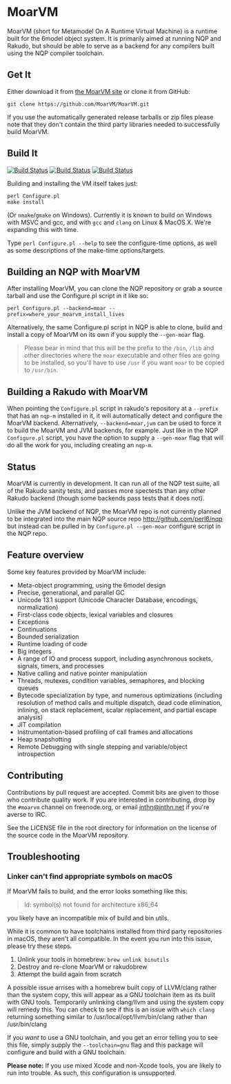 # MoarVM

MoarVM (short for Metamodel On A Runtime Virtual Machine) is a runtime built
for the 6model object system. It is primarily aimed at running NQP and
Rakudo, but should be able to serve as a backend for any compilers
built using the NQP compiler toolchain.

## Get It
Either download it from [the MoarVM site](https://www.moarvm.org/) or clone it from GitHub:
```
git clone https://github.com/MoarVM/MoarVM.git
```
If you use the automatically generated release tarballs or zip files please note that they don't
contain the third party libraries needed to successfully build MoarVM.

## Build It
[![Build Status](https://dev.azure.com/MoarVM/MoarVM/_apis/build/status/MoarVM.MoarVM?branchName=master)](https://dev.azure.com/MoarVM/MoarVM/_build/latest?definitionId=1&branchName=master)
[![Build Status](https://travis-ci.org/MoarVM/MoarVM.svg?branch=master)](https://travis-ci.org/MoarVM/MoarVM)
[![Build Status](https://ci.appveyor.com/api/projects/status/github/timo/moarvm-5bpx6?svg=true)](https://ci.appveyor.com/project/timo/moarvm-5bpx6/branch/master)

Building and installing the VM itself takes just:

    perl Configure.pl
    make install

(Or `nmake`/`gmake` on Windows). Currently it is known to build on Windows
with MSVC and gcc, and with `gcc` and `clang` on Linux & MacOS X.  We're
expanding this with time.

Type `perl Configure.pl --help` to see the configure-time options, as well
as some descriptions of the make-time options/targets.

## Building an NQP with MoarVM

After installing MoarVM, you can clone the NQP repository or grab a source
tarball and use the Configure.pl script in it like so:

    perl Configure.pl --backend=moar --prefix=where_your_moarvm_install_lives

Alternatively, the same Configure.pl script in NQP is able to clone, build
and install a copy of MoarVM on its own if you supply the `--gen-moar` flag.

> Please bear in mind that this will be the prefix to the `/bin`, `/lib` and other directories where the `moar` executable and other files are going to be installed, so you'll have to use `/usr` if you want `moar` to be copied to `/usr/bin`.

## Building a Rakudo with MoarVM

When pointing the `Configure.pl` script in rakudo's repository at a `--prefix`
that has an `nqp-m` installed in it, it will automatically detect and configure
the MoarVM backend. Alternatively, `--backend=moar,jvm` can be used to force
it to build the MoarVM and JVM backends, for example. Just like in the NQP
`Configure.pl` script, you have the option to supply a `--gen-moar` flag that
will do all the work for you, including creating an `nqp-m`.

## Status

MoarVM is currently in development. It can run all of the NQP test suite, all
of the Rakudo sanity tests, and passes more spectests than any other
Rakudo backend (though some backends pass tests that it does not).

Unlike the JVM backend of NQP, the MoarVM repo is not currently planned to be
integrated into the main NQP source repo http://github.com/perl6/nqp but
instead can be pulled in by `Configure.pl --gen-moar` configure script in the
NQP repo.

## Feature overview

Some key features provided by MoarVM include:

* Meta-object programming, using the 6model design
* Precise, generational, and parallel GC
* Unicode 13.1 support (Unicode Character Database, encodings, normalization)
* First-class code objects, lexical variables and closures
* Exceptions
* Continuations
* Bounded serialization
* Runtime loading of code
* Big integers
* A range of IO and process support, including asynchronous sockets, signals,
  timers, and processes
* Native calling and native pointer manipulation
* Threads, mutexes, condition variables, semaphores, and blocking queues
* Bytecode specialization by type, and numerous optimizations (including
  resolution of method calls and multiple dispatch, dead code elimination,
  inlining, on stack replacement, scalar replacement, and partial escape
  analysis)
* JIT compilation
* Instrumentation-based profiling of call frames and allocations
* Heap snapshotting
* Remote Debugging with single stepping and variable/object introspection

## Contributing

Contributions by pull request are accepted. Commit bits are given to those who
contribute quality work. If you are interested in contributing, drop by the
`#moarvm` channel on freenode.org, or email jnthn@jnthn.net if you're averse
to IRC.

See the LICENSE file in the root directory for information on the license of
the source code in the MoarVM repository.

## Troubleshooting

### Linker can't find appropriate symbols on macOS

If MoarVM fails to build, and the error looks something like this:

> ld: symbol(s) not found for architecture x86_64

you likely have an incompatible mix of build and bin utils.

While it is common to have toolchains installed from third party repositories in macOS, they aren't all compatible. In the event you run into this issue, please try these steps.

 1. Unlink your tools in homebrew: `brew unlink binutils`
 2. Destroy and re-clone MoarVM or rakudobrew
 3. Attempt the build again from scratch

A possible issue arrises with a homebrew built copy of LLVM/clang rather than the system copy, this will appear as a GNU toolchain item as its built with GNU tools. Temporarily unlinking clang/llvm and using the system copy will remedy this. You can check to see if this is an issue with `which clang` returning something similar to /usr/local/opt/llvm/bin/clang rather than /usr/bin/clang

If you _want_ to use a GNU toolchain, and you get an error telling you to see this file, simply supply the `--toolchain=gnu` flag and this package will configure and build with a GNU toolchain.

**Please note:** If you use mixed Xcode and non-Xcode tools, you are likely to run into trouble. As such, this configuration is unsupported.
